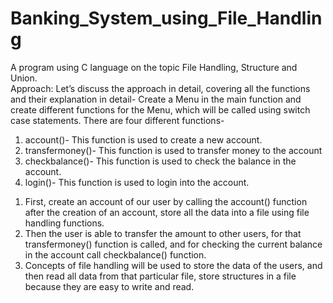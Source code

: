 # Banking_System_using_File_Handling
A program using C language on the topic File Handling, Structure and Union.
 <br />Approach:
 Let’s discuss the approach in detail, covering all the functions and their explanation in detail-
Create a Menu in the main function and create different functions for the Menu, which will be called using switch case statements. There are four different functions-
<ol type="1">
 <li>account()- This function is used to create a new account.</li>
<li>transfermoney()- This function is used to transfer money to the account</li>
<li>checkbalance()- This function is used to check the balance in the account.</li>
<li>login()- This function is used to login into the account.</li>
 </ol>
<ol type="1">
 <li>First, create an account of our user by calling the account() function after the creation of an account, store all the data into a file using file handling functions.</li>
 <li>Then the user is able to transfer the amount to other users, for that transfermoney() function is called, and for checking the current balance in the account call checkbalance() function.</li>
 <li>Concepts of file handling will be used to store the data of the users, and then read all data from that particular file, store structures in a file because they are easy to write and read. </li>
